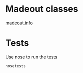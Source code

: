 Madeout classes
===============

[madeout.info](http://madeout.info)

Tests
=====

Use nose to run the tests

```python
nosetests
```
